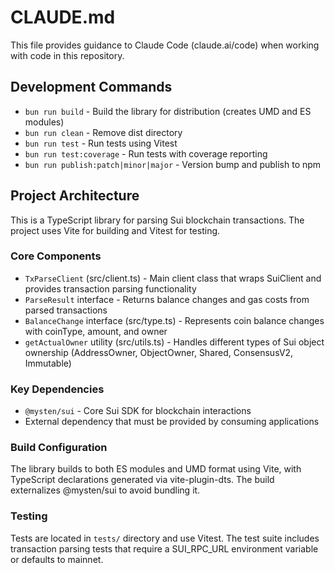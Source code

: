 # CLAUDE.md

This file provides guidance to Claude Code (claude.ai/code) when working with code in this repository.

## Development Commands

- `bun run build` - Build the library for distribution (creates UMD and ES modules)
- `bun run clean` - Remove dist directory
- `bun run test` - Run tests using Vitest
- `bun run test:coverage` - Run tests with coverage reporting
- `bun run publish:patch|minor|major` - Version bump and publish to npm

## Project Architecture

This is a TypeScript library for parsing Sui blockchain transactions. The project uses Vite for building and Vitest for testing.

### Core Components

- `TxParseClient` (src/client.ts) - Main client class that wraps SuiClient and provides transaction parsing functionality
- `ParseResult` interface - Returns balance changes and gas costs from parsed transactions
- `BalanceChange` interface (src/type.ts) - Represents coin balance changes with coinType, amount, and owner
- `getActualOwner` utility (src/utils.ts) - Handles different types of Sui object ownership (AddressOwner, ObjectOwner, Shared, ConsensusV2, Immutable)

### Key Dependencies

- `@mysten/sui` - Core Sui SDK for blockchain interactions
- External dependency that must be provided by consuming applications

### Build Configuration

The library builds to both ES modules and UMD format using Vite, with TypeScript declarations generated via vite-plugin-dts. The build externalizes @mysten/sui to avoid bundling it.

### Testing

Tests are located in `tests/` directory and use Vitest. The test suite includes transaction parsing tests that require a SUI_RPC_URL environment variable or defaults to mainnet.

